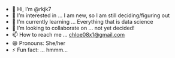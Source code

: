 - 👋 Hi, I’m @rkjk7
- 👀 I’m interested in ... I am new, so I am still deciding/figuring out
- 🌱 I’m currently learning ... Everything that is data science
- 💞️ I’m looking to collaborate on ... not yet decided!
- 📫 How to reach me ... chloe08x1@gmail.com
- 😄 Pronouns: She/her
- ⚡ Fun fact: ... hmmm...

<!---
rkjk7/rkjk7 is a ✨ special ✨ repository because its `README.md` (this file) appears on your GitHub profile.
You can click the Preview link to take a look at your changes.
--->
